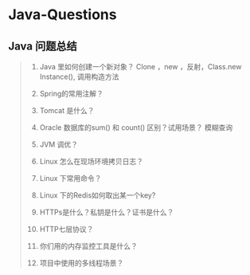 # Java-Questions

## Java 问题总结

> 1. Java 里如何创建一个新对象？
> Clone ，new ，反射，Class.new Instance(),  调用构造方法
>
> 2.  Spring的常用注解？
>
>
> 3. Tomcat 是什么？
>
> 4. Oracle 数据库的sum() 和 count() 区别？试用场景？
>    模糊查询
> 
> 5. JVM 调优？
>
> 6. Linux 怎么在现场环境拷贝日志？
> 
> 7. Linux 下常用命令？
>
> 8. Linux 下的Redis如何取出某一个key?
>
> 9. HTTPs是什么？私钥是什么？证书是什么？
>
> 10. HTTP七层协议？
>
> 11. 你们用的内存监控工具是什么？
>
> 12. 项目中使用的多线程场景？
